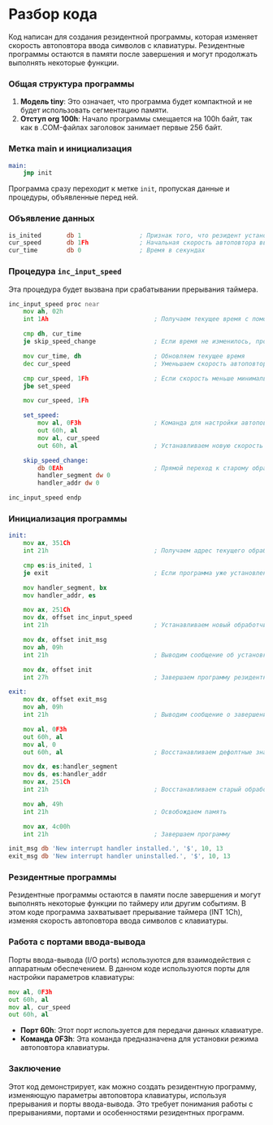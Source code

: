 # Разбор кода

Код написан для создания резидентной программы, которая изменяет скорость автоповтора ввода символов с клавиатуры.
Резидентные программы остаются в памяти после завершения и могут продолжать выполнять некоторые функции.

### Общая структура программы

1. **Модель tiny**: Это означает, что программа будет компактной и не будет использовать сегментацию памяти.
2. **Отступ org 100h**: Начало программы смещается на 100h байт, так как в .COM-файлах заголовок занимает первые 256
   байт.

### Метка main и инициализация

```asm
main:
    jmp init
```

Программа сразу переходит к метке `init`, пропуская данные и процедуры, объявленные перед ней.

### Объявление данных

```asm
is_inited       db 1                ; Признак того, что резидент установлен
cur_speed       db 1Fh              ; Начальная скорость автоповтора ввода (2 символа в секунду)
cur_time        db 0                ; Время в секундах
```

### Процедура `inc_input_speed`

Эта процедура будет вызвана при срабатывании прерывания таймера.

```asm
inc_input_speed proc near
    mov ah, 02h
    int 1Ah                             ; Получаем текущее время с помощью BIOS прерывания 1Ah

    cmp dh, cur_time
    je skip_speed_change                ; Если время не изменилось, пропускаем изменение скорости

    mov cur_time, dh                    ; Обновляем текущее время
    dec cur_speed                       ; Уменьшаем скорость автоповтора

    cmp cur_speed, 1Fh                  ; Если скорость меньше минимальной, устанавливаем минимальную скорость
    jbe set_speed

    mov cur_speed, 1Fh

    set_speed:
        mov al, 0F3h                    ; Команда для настройки автоповтора
        out 60h, al
        mov al, cur_speed
        out 60h, al                     ; Устанавливаем новую скорость автоповтора

    skip_speed_change:
        db 0EAh                         ; Прямой переход к старому обработчику прерывания
        handler_segment dw 0
        handler_addr dw 0

inc_input_speed endp
```

### Инициализация программы

```asm
init:
    mov ax, 351Ch
    int 21h                             ; Получаем адрес текущего обработчика прерывания таймера

    cmp es:is_inited, 1
    je exit                             ; Если программа уже установлена, выходим

    mov handler_segment, bx
    mov handler_addr, es

    mov ax, 251Ch
    mov dx, offset inc_input_speed
    int 21h                             ; Устанавливаем новый обработчик прерывания таймера

    mov dx, offset init_msg
    mov ah, 09h
    int 21h                             ; Выводим сообщение об установке

    mov dx, offset init
    int 27h                             ; Завершаем программу резидентной

exit:
    mov dx, offset exit_msg
    mov ah, 09h
    int 21h                             ; Выводим сообщение о завершении

    mov al, 0F3h
    out 60h, al
    mov al, 0
    out 60h, al                         ; Восстанавливаем дефолтные значения автоповтора

    mov dx, es:handler_segment
    mov ds, es:handler_addr
    mov ax, 251Ch
    int 21h                             ; Восстанавливаем старый обработчик прерывания

    mov ah, 49h
    int 21h                             ; Освобождаем память

    mov ax, 4c00h
    int 21h                             ; Завершаем программу

init_msg db 'New interrupt handler installed.', '$', 10, 13
exit_msg db 'New interrupt handler uninstalled.', '$', 10, 13
```

### Резидентные программы

Резидентные программы остаются в памяти после завершения и могут выполнять некоторые функции по таймеру или другим
событиям. В этом коде программа захватывает прерывание таймера (INT 1Ch), изменяя скорость автоповтора ввода символов с
клавиатуры.

### Работа с портами ввода-вывода

Порты ввода-вывода (I/O ports) используются для взаимодействия с аппаратным обеспечением. В данном коде используются
порты для настройки параметров клавиатуры:

```asm
mov al, 0F3h
out 60h, al
mov al, cur_speed
out 60h, al
```

- **Порт 60h**: Этот порт используется для передачи данных клавиатуре.
- **Команда 0F3h**: Эта команда предназначена для установки режима автоповтора клавиатуры.

### Заключение

Этот код демонстрирует, как можно создать резидентную программу, изменяющую параметры автоповтора клавиатуры, используя
прерывания и порты ввода-вывода.
Это требует понимания работы с прерываниями, портами и особенностями резидентных программ.
